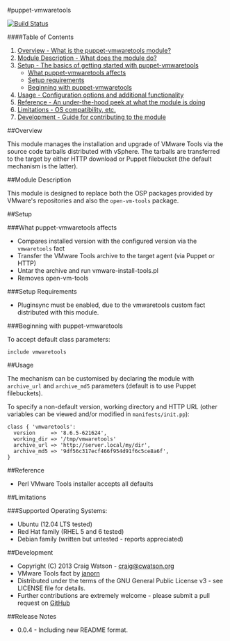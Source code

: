 #puppet-vmwaretools

[![Build Status](https://secure.travis-ci.org/craigwatson/puppet-vmwaretools.png?branch=master)](http://travis-ci.org/craigwatson/puppet-vmwaretools)

####Table of Contents

1. [Overview - What is the puppet-vmwaretools module?](#overview)
2. [Module Description - What does the module do?](#module-description)
3. [Setup - The basics of getting started with puppet-vmwaretools](#setup)
    * [What puppet-vmwaretools affects](#what-puppet-vmwaretools-affects)
    * [Setup requirements](#setup-requirements)
    * [Beginning with puppet-vmwaretools](#beginning-with-registry)
4. [Usage - Configuration options and additional functionality](#usage)
5. [Reference - An under-the-hood peek at what the module is doing](#reference)
5. [Limitations - OS compatibility, etc.](#limitations)
6. [Development - Guide for contributing to the module](#development)

##Overview

This module manages the installation and upgrade of VMware Tools via the source code tarballs distributed with vSphere. The tarballs are transferred to the target by either HTTP download or Puppet filebucket (the default mechanism is the latter).

##Module Description

This module is designed to replace both the OSP packages provided by VMware's repositories and also the `open-vm-tools` package.

##Setup

###What puppet-vmwaretools affects

* Compares installed version with the configured version via the `vmwaretools` fact
* Transfer the VMware Tools archive to the target agent (via Puppet or HTTP)
* Untar the archive and run vmware-install-tools.pl
* Removes open-vm-tools

###Setup Requirements

* Pluginsync must be enabled, due to the vmwaretools custom fact distributed with this module.
	
###Beginning with puppet-vmwaretools	

To accept default class parameters:

    include vmwaretools

##Usage

The mechanism can be customised by declaring the module with `archive_url` and `archive_md5` parameters (default is to use Puppet filebuckets).

To specify a non-default version, working directory and HTTP URL (other variables can be viewed and/or modified in `manifests/init.pp`):

    class { 'vmwaretools':
      version     => '8.6.5-621624',
      working_dir => '/tmp/vmwaretools'
      archive_url => 'http://server.local/my/dir',
      archive_md5 => '9df56c317ecf466f954d91f6c5ce8a6f',
    }

##Reference

* Perl VMware Tools installer accepts all defaults

##Limitations

###Supported Operating Systems:

* Ubuntu (12.04 LTS tested)
* Red Hat family (RHEL 5 and 6 tested)
* Debian family (written but untested - reports appreciated)

##Development

* Copyright (C) 2013 Craig Watson - <craig@cwatson.org>
* VMware Tools fact by [janorn](https://github.com/janorn/puppet-vmwaretools)
* Distributed under the terms of the GNU General Public License v3 - see LICENSE file for details.
* Further contributions are extremely welcome - please submit a pull request on [GitHub](https://github.com/craigwatson/puppet-vmwaretools)

##Release Notes

* 0.0.4 - Including new README format.
